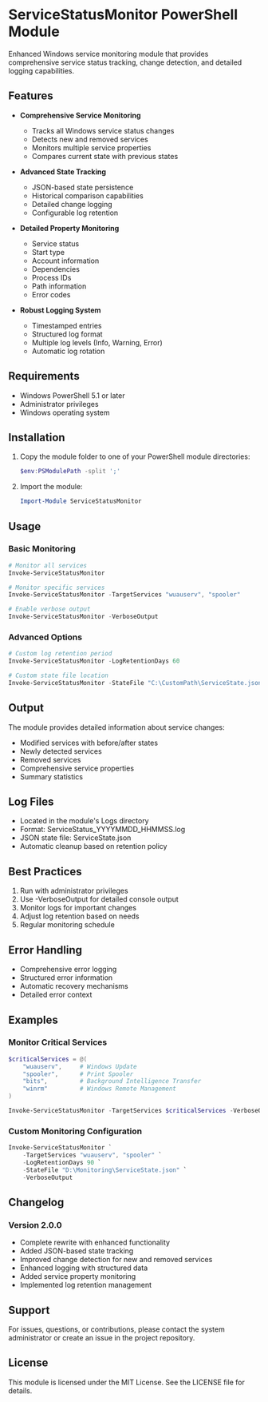# ServiceStatusMonitor PowerShell Module

Enhanced Windows service monitoring module that provides comprehensive service status tracking, change detection, and detailed logging capabilities.

## Features

- **Comprehensive Service Monitoring**
  - Tracks all Windows service status changes
  - Detects new and removed services
  - Monitors multiple service properties
  - Compares current state with previous states

- **Advanced State Tracking**
  - JSON-based state persistence
  - Historical comparison capabilities
  - Detailed change logging
  - Configurable log retention

- **Detailed Property Monitoring**
  - Service status
  - Start type
  - Account information
  - Dependencies
  - Process IDs
  - Path information
  - Error codes

- **Robust Logging System**
  - Timestamped entries
  - Structured log format
  - Multiple log levels (Info, Warning, Error)
  - Automatic log rotation

## Requirements

- Windows PowerShell 5.1 or later
- Administrator privileges
- Windows operating system

## Installation

1. Copy the module folder to one of your PowerShell module directories:
   ```powershell
   $env:PSModulePath -split ';'
   ```

2. Import the module:
   ```powershell
   Import-Module ServiceStatusMonitor
   ```

## Usage

### Basic Monitoring
```powershell
# Monitor all services
Invoke-ServiceStatusMonitor

# Monitor specific services
Invoke-ServiceStatusMonitor -TargetServices "wuauserv", "spooler"

# Enable verbose output
Invoke-ServiceStatusMonitor -VerboseOutput
```

### Advanced Options
```powershell
# Custom log retention period
Invoke-ServiceStatusMonitor -LogRetentionDays 60

# Custom state file location
Invoke-ServiceStatusMonitor -StateFile "C:\CustomPath\ServiceState.json"
```

## Output

The module provides detailed information about service changes:

- Modified services with before/after states
- Newly detected services
- Removed services
- Comprehensive service properties
- Summary statistics

## Log Files

- Located in the module's Logs directory
- Format: ServiceStatus_YYYYMMDD_HHMMSS.log
- JSON state file: ServiceState.json
- Automatic cleanup based on retention policy

## Best Practices

1. Run with administrator privileges
2. Use -VerboseOutput for detailed console output
3. Monitor logs for important changes
4. Adjust log retention based on needs
5. Regular monitoring schedule

## Error Handling

- Comprehensive error logging
- Structured error information
- Automatic recovery mechanisms
- Detailed error context

## Examples

### Monitor Critical Services
```powershell
$criticalServices = @(
    "wuauserv",     # Windows Update
    "spooler",      # Print Spooler
    "bits",         # Background Intelligence Transfer
    "winrm"         # Windows Remote Management
)

Invoke-ServiceStatusMonitor -TargetServices $criticalServices -VerboseOutput
```

### Custom Monitoring Configuration
```powershell
Invoke-ServiceStatusMonitor `
    -TargetServices "wuauserv", "spooler" `
    -LogRetentionDays 90 `
    -StateFile "D:\Monitoring\ServiceState.json" `
    -VerboseOutput
```

## Changelog

### Version 2.0.0
- Complete rewrite with enhanced functionality
- Added JSON-based state tracking
- Improved change detection for new and removed services
- Enhanced logging with structured data
- Added service property monitoring
- Implemented log retention management

## Support

For issues, questions, or contributions, please contact the system administrator or create an issue in the project repository.

## License

This module is licensed under the MIT License. See the LICENSE file for details.
